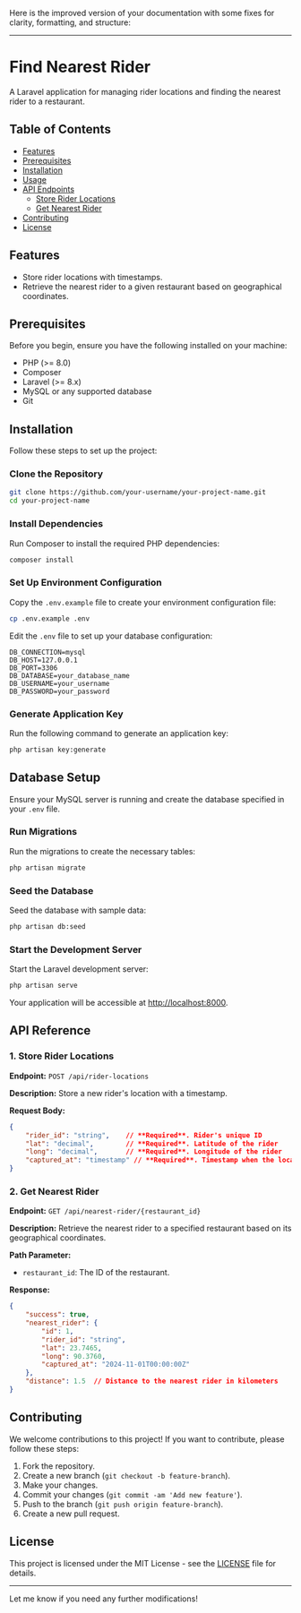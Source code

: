 Here is the improved version of your documentation with some fixes for clarity, formatting, and structure:

---

# Find Nearest Rider

A Laravel application for managing rider locations and finding the nearest rider to a restaurant.

## Table of Contents

- [Features](#features)
- [Prerequisites](#prerequisites)
- [Installation](#installation)
- [Usage](#usage)
- [API Endpoints](#api-endpoints)
  - [Store Rider Locations](#store-rider-locations)
  - [Get Nearest Rider](#get-nearest-rider)
- [Contributing](#contributing)
- [License](#license)

## Features

- Store rider locations with timestamps.
- Retrieve the nearest rider to a given restaurant based on geographical coordinates.

## Prerequisites

Before you begin, ensure you have the following installed on your machine:

- PHP (>= 8.0)
- Composer
- Laravel (>= 8.x)
- MySQL or any supported database
- Git

## Installation

Follow these steps to set up the project:

### Clone the Repository

```bash
git clone https://github.com/your-username/your-project-name.git
cd your-project-name
```

### Install Dependencies

Run Composer to install the required PHP dependencies:

```bash
composer install
```

### Set Up Environment Configuration

Copy the `.env.example` file to create your environment configuration file:

```bash
cp .env.example .env
```

Edit the `.env` file to set up your database configuration:

```plaintext
DB_CONNECTION=mysql
DB_HOST=127.0.0.1
DB_PORT=3306
DB_DATABASE=your_database_name
DB_USERNAME=your_username
DB_PASSWORD=your_password
```

### Generate Application Key

Run the following command to generate an application key:

```bash
php artisan key:generate
```

## Database Setup

Ensure your MySQL server is running and create the database specified in your `.env` file.

### Run Migrations

Run the migrations to create the necessary tables:

```bash
php artisan migrate
```

### Seed the Database

Seed the database with sample data:

```bash
php artisan db:seed
```

### Start the Development Server

Start the Laravel development server:

```bash
php artisan serve
```

Your application will be accessible at [http://localhost:8000](http://localhost:8000).

## API Reference

### 1. Store Rider Locations

**Endpoint:** `POST /api/rider-locations`

**Description:** Store a new rider's location with a timestamp.

**Request Body:**

```json
{
    "rider_id": "string",    // **Required**. Rider's unique ID
    "lat": "decimal",        // **Required**. Latitude of the rider
    "long": "decimal",       // **Required**. Longitude of the rider
    "captured_at": "timestamp" // **Required**. Timestamp when the location was captured
}
```

### 2. Get Nearest Rider

**Endpoint:** `GET /api/nearest-rider/{restaurant_id}`

**Description:** Retrieve the nearest rider to a specified restaurant based on its geographical coordinates.

**Path Parameter:**

- `restaurant_id`: The ID of the restaurant.

**Response:**

```json
{
    "success": true,
    "nearest_rider": {
        "id": 1,
        "rider_id": "string",
        "lat": 23.7465,
        "long": 90.3760,
        "captured_at": "2024-11-01T00:00:00Z"
    },
    "distance": 1.5  // Distance to the nearest rider in kilometers
}
```

## Contributing

We welcome contributions to this project! If you want to contribute, please follow these steps:

1. Fork the repository.
2. Create a new branch (`git checkout -b feature-branch`).
3. Make your changes.
4. Commit your changes (`git commit -am 'Add new feature'`).
5. Push to the branch (`git push origin feature-branch`).
6. Create a new pull request.

## License

This project is licensed under the MIT License - see the [LICENSE](LICENSE) file for details.

---

Let me know if you need any further modifications!
